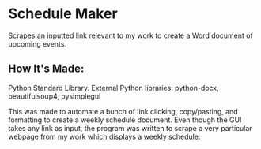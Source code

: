 # Schedule Maker
Scrapes an inputted link relevant to my work to create a Word document of upcoming events.

## How It's Made:

Python Standard Library. External Python libraries: python-docx, beautifulsoup4, pysimplegui

This was made to automate a bunch of link clicking, copy/pasting, and formatting to create a weekly schedule document. Even though the GUI takes any link as input, the program was written to scrape a very particular webpage from my work which displays a weekly schedule.



